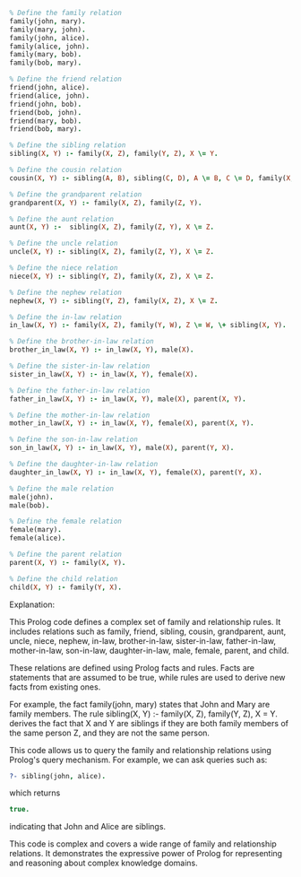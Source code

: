 ```prolog
% Define the family relation
family(john, mary).
family(mary, john).
family(john, alice).
family(alice, john).
family(mary, bob).
family(bob, mary).

% Define the friend relation
friend(john, alice).
friend(alice, john).
friend(john, bob).
friend(bob, john).
friend(mary, bob).
friend(bob, mary).

% Define the sibling relation
sibling(X, Y) :- family(X, Z), family(Y, Z), X \= Y.

% Define the cousin relation
cousin(X, Y) :- sibling(A, B), sibling(C, D), A \= B, C \= D, family(X, A), family(Y, C).

% Define the grandparent relation
grandparent(X, Y) :- family(X, Z), family(Z, Y).

% Define the aunt relation
aunt(X, Y) :-  sibling(X, Z), family(Z, Y), X \= Z.

% Define the uncle relation
uncle(X, Y) :- sibling(X, Z), family(Z, Y), X \= Z.

% Define the niece relation
niece(X, Y) :- sibling(Y, Z), family(X, Z), X \= Z.

% Define the nephew relation
nephew(X, Y) :- sibling(Y, Z), family(X, Z), X \= Z.

% Define the in-law relation
in_law(X, Y) :- family(X, Z), family(Y, W), Z \= W, \+ sibling(X, Y).

% Define the brother-in-law relation
brother_in_law(X, Y) :- in_law(X, Y), male(X).

% Define the sister-in-law relation
sister_in_law(X, Y) :- in_law(X, Y), female(X).

% Define the father-in-law relation
father_in_law(X, Y) :- in_law(X, Y), male(X), parent(X, Y).

% Define the mother-in-law relation
mother_in_law(X, Y) :- in_law(X, Y), female(X), parent(X, Y).

% Define the son-in-law relation
son_in_law(X, Y) :- in_law(X, Y), male(X), parent(Y, X).

% Define the daughter-in-law relation
daughter_in_law(X, Y) :- in_law(X, Y), female(X), parent(Y, X).

% Define the male relation
male(john).
male(bob).

% Define the female relation
female(mary).
female(alice).

% Define the parent relation
parent(X, Y) :- family(X, Y).

% Define the child relation
child(X, Y) :- family(Y, X).
```

Explanation:

This Prolog code defines a complex set of family and relationship rules. It includes relations such as family, friend, sibling, cousin, grandparent, aunt, uncle, niece, nephew, in-law, brother-in-law, sister-in-law, father-in-law, mother-in-law, son-in-law, daughter-in-law, male, female, parent, and child.

These relations are defined using Prolog facts and rules. Facts are statements that are assumed to be true, while rules are used to derive new facts from existing ones.

For example, the fact family(john, mary) states that John and Mary are family members. The rule sibling(X, Y) :- family(X, Z), family(Y, Z), X \= Y. derives the fact that X and Y are siblings if they are both family members of the same person Z, and they are not the same person.

This code allows us to query the family and relationship relations using Prolog's query mechanism. For example, we can ask queries such as:

```prolog
?- sibling(john, alice).
```

which returns

```prolog
true.
```

indicating that John and Alice are siblings.

This code is complex and covers a wide range of family and relationship relations. It demonstrates the expressive power of Prolog for representing and reasoning about complex knowledge domains.